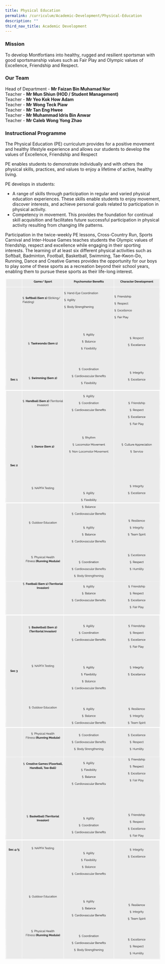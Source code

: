 ```yaml
---
title: Physical Education
permalink: /curriculum/Academic-Development/Physical-Education
description: ""
third_nav_title: Academic Development
---
```

### Mission
  
To develop Montfortians into healthy, rugged and resilient sportsman with good sportsmanship values such as Fair Play and Olympic values of Excellence, Friendship and Respect.  

### Our Team

Head of Department - **Mr Faizan Bin Muhamad Nor**    
Teacher - **Mr Mun Shiun (HOD / Student Management)**    
Teacher - **Mr Yeo Kok How Adam**   
Teacher - **Mr Wong Teck Piaw**   
Teacher - **Mr Tan Eng Hwee**    
Teacher - **Mr Muhammad Idris Bin Anwar**    
Teacher - **Mr Caleb Wong Yong Zhao**

### Instructional Programme

The Physical Education (PE) curriculum provides for a positive movement and healthy lifestyle experience and allows our students to develop the values of Excellence, Friendship and Respect

PE enables students to demonstrate individually and with others the physical skills, practices, and values to enjoy a lifetime of active, healthy living.

PE develops in students:

*   A range of skills through participation in regular and varied physical education experiences. These skills enable students to enjoy movement, discover interests, and achieve personal goals related to participation in physical activity.
*   Competency in movement. This provides the foundation for continual skill acquisition and facilitates future successful participation in physical activity resulting from changing life patterns.

Participation in the twice-weekly PE lessons, Cross-Country Run, Sports Carnival and Inter-House Games teaches students the Olympic values of friendship, respect and excellence while engaging in their sporting interests. The learning of at least six different physical activities such as Softball, Badminton, Football, Basketball, Swimming, Tae-Kwon-Do, Running, Dance and Creative Games provides the opportunity for our boys to play some of these sports as a recreation beyond their school years, enabling them to pursue these sports as their life-long interest.

![](/images/pe1.png)
![](/images/pe2.png)
![](/images/pe3(1).png)
![](/images/pe4.png)
![](/images/pe5.png)
![](/images/pe6.png)
